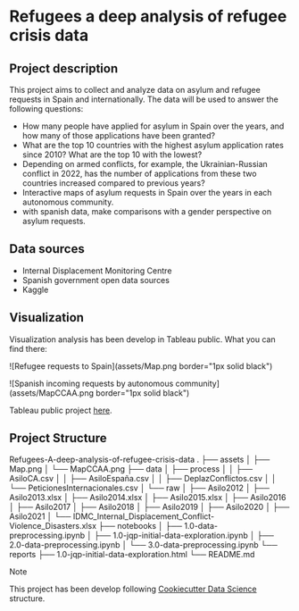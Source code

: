 # Refugees a deep analysis of refugee crisis data

## Project description

This project aims to collect and analyze data on asylum and refugee requests in Spain and internationally. 
The data will be used to answer the following questions:

* How many people have applied for asylum in Spain over the years, and how many of those applications have been granted?
* What are the top 10 countries with the highest asylum application rates since 2010? What are the top 10 with the lowest?
* Depending on armed conflicts, for example, the Ukrainian-Russian conflict in 2022, has the number of applications from these two countries increased compared to previous years?
* Interactive maps of asylum requests in Spain over the years in each autonomous community.
* with spanish data, make comparisons with a gender perspective on asylum requests.

## Data sources

* Internal Displacement Monitoring Centre
* Spanish government open data sources
* Kaggle

## Visualization

Visualization analysis has been develop in Tableau public. What you can find there:

![Refugee requests to Spain](assets/Map.png border="1px solid black")

![Spanish incoming requests by autonomous community](assets/MapCCAA.png border="1px solid black")

Tableau public project [here](https://public.tableau.com/views/Refugees-analysis-of-refugee-crisis-data/IntRef?:language=es-ES&:display_count=n&:origin=viz_share_link).

## Project Structure

Refugees-A-deep-analysis-of-refugee-crisis-data
.
├── assets
│   ├── Map.png
│   └── MapCCAA.png
├── data
│   ├── process
│   │   ├── AsiloCA.csv
│   │   ├── AsiloEspaña.csv
│   │   ├── DeplazConflictos.csv
│   │   └── PeticionesInternacionales.csv
│   └── raw
│       ├── Asilo2012
│       ├── Asilo2013.xlsx
│       ├── Asilo2014.xlsx
│       ├── Asilo2015.xlsx
│       ├── Asilo2016
│       ├── Asilo2017
│       ├── Asilo2018
│       ├── Asilo2019
│       ├── Asilo2020
│       ├── Asilo2021
│       └── IDMC_Internal_Displacement_Conflict-Violence_Disasters.xlsx
├── notebooks
│   ├── 1.0-data-preprocessing.ipynb
│   ├── 1.0-jqp-initial-data-exploration.ipynb
│   ├── 2.0-data-preprocessing.ipynb
│   └── 3.0-data-preprocessing.ipynb
└── reports
    ├── 1.0-jqp-initial-data-exploration.html
    └── README.md

> [!NOTE]  
> This project has been develop following [Cookiecutter Data Science](https://drivendata.github.io/cookiecutter-data-science/#directory-structure) structure.